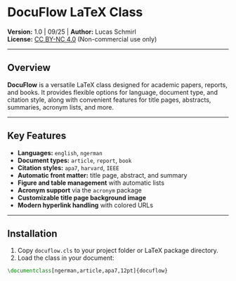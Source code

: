 # DocuFlow LaTeX Class

**Version:** 1.0 | 09/25 |
**Author:** Lucas Schmirl  
**License:** [CC BY-NC 4.0](https://creativecommons.org/licenses/by-nc/4.0/) (Non-commercial use only)

---

## Overview

**DocuFlow** is a versatile LaTeX class designed for academic papers, reports, and books. It provides flexible options for language, document type, and citation style, along with convenient features for title pages, abstracts, summaries, acronym lists, and more.

---

## Key Features

- **Languages:** `english`, `ngerman`  
- **Document types:** `article`, `report`, `book`  
- **Citation styles:** `apa7`, `harvard`, `IEEE`  
- **Automatic front matter:** title page, abstract, and summary  
- **Figure and table management** with automatic lists  
- **Acronym support** via the `acronym` package  
- **Customizable title page background image**  
- **Modern hyperlink handling** with colored URLs  

---

## Installation

1. Copy `docuflow.cls` to your project folder or LaTeX package directory.  
2. Load the class in your document:

```latex
\documentclass[ngerman,article,apa7,12pt]{docuflow}
